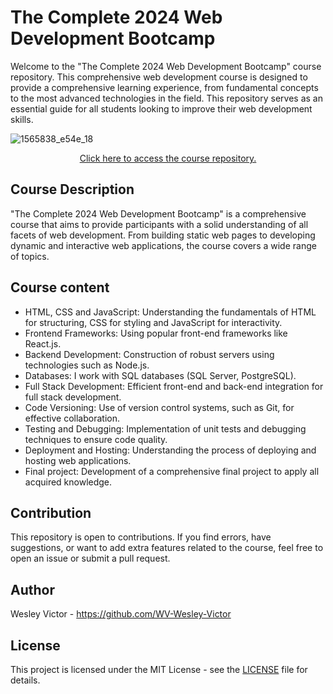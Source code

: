 # The Complete 2024 Web Development Bootcamp
Welcome to the "The Complete 2024 Web Development Bootcamp" course repository. This comprehensive web development course is designed to provide a comprehensive learning experience, from fundamental concepts to the most advanced technologies in the field. This repository serves as an essential guide for all students looking to improve their web development skills.

![1565838_e54e_18](https://github.com/WV-Wesley-Victor/The-Complete-2024-Web-Development-Bootcamp/assets/137107062/5eff19f8-6d02-4595-83db-9258fcca384b)
<p align="center">
  <a href="https://github.com/WV-Wesley-Victor/The-Complete-2024-Web-Development-Bootcamp" target="_blank">Click here to access the course repository.</a>
</p>

## Course Description
"The Complete 2024 Web Development Bootcamp" is a comprehensive course that aims to provide participants with a solid understanding of all facets of web development. From building static web pages to developing dynamic and interactive web applications, the course covers a wide range of topics.

## Course content
* HTML, CSS and JavaScript: Understanding the fundamentals of HTML for structuring, CSS for styling and JavaScript for interactivity.
* Frontend Frameworks: Using popular front-end frameworks like React.js.
* Backend Development: Construction of robust servers using technologies such as Node.js.
* Databases: I work with SQL databases (SQL Server, PostgreSQL).
* Full Stack Development: Efficient front-end and back-end integration for full stack development.
* Code Versioning: Use of version control systems, such as Git, for effective collaboration.
* Testing and Debugging: Implementation of unit tests and debugging techniques to ensure code quality.
* Deployment and Hosting: Understanding the process of deploying and hosting web applications.
* Final project: Development of a comprehensive final project to apply all acquired knowledge.

## Contribution
This repository is open to contributions. If you find errors, have suggestions, or want to add extra features related to the course, feel free to open an issue or submit a pull request.

## Author
Wesley Victor - https://github.com/WV-Wesley-Victor

## License
This project is licensed under the MIT License - see the [LICENSE](LICENSE) file for details.
